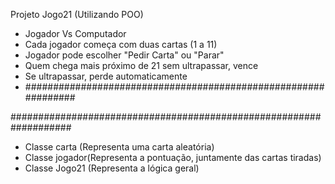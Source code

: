 Projeto Jogo21 (Utilizando POO)

- Jogador Vs Computador
- Cada jogador começa com duas cartas (1 a 11)
- Jogador pode escolher "Pedir Carta" ou "Parar"
- Quem chega mais próximo de 21 sem ultrapassar, vence
- Se ultrapassar, perde automaticamente
- ###############################################################

###################################################################
- Classe carta (Representa uma carta aleatória)
- Classe jogador(Representa a pontuação, juntamente das cartas tiradas)
- Classe Jogo21 (Representa a lógica geral)
